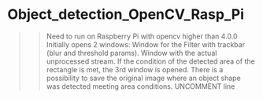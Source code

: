 # Object_detection_OpenCV_Rasp_Pi
>> Need to run on Raspberry Pi with opencv higher than 4.0.0
>> Initially opens 2 windows:
  >> Window for the Filter with trackbar (blur and threshold params).
  >> Window with the actual unprocessed stream.
>> If the condition of the detected area of the rectangle is met, the 3rd window is opened.
>> There is a possibility to save the original image where an object shape was detected meeting area conditions. UNCOMMENT line
